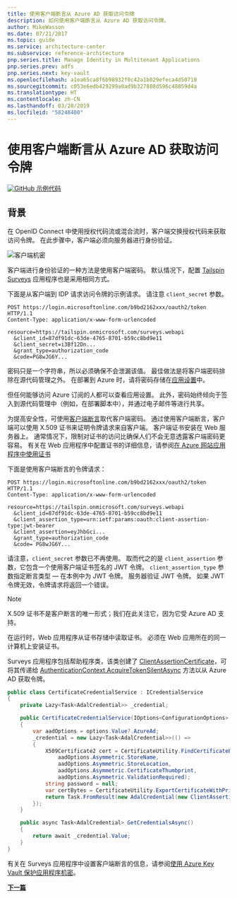 ```yaml
---
title: 使用客户端断言从 Azure AD 获取访问令牌
description: 如何使用客户端断言从 Azure AD 获取访问令牌。
author: MikeWasson
ms.date: 07/21/2017
ms.topic: guide
ms.service: architecture-center
ms.subservice: reference-architecture
pnp.series.title: Manage Identity in Multitenant Applications
pnp.series.prev: adfs
pnp.series.next: key-vault
ms.openlocfilehash: a1ea65ca8f6b98932f0c42a1b029efeca4d50710
ms.sourcegitcommit: c053e6edb429299a0ad9b327888d596c48859d4a
ms.translationtype: HT
ms.contentlocale: zh-CN
ms.lasthandoff: 03/20/2019
ms.locfileid: "58248400"
---
```

# <a name="use-client-assertion-to-get-access-tokens-from-azure-ad"></a>使用客户端断言从 Azure AD 获取访问令牌

[![GitHub](../_images/github.png) 示例代码][sample application]

## <a name="background"></a>背景

在 OpenID Connect 中使用授权代码流或混合流时，客户端交换授权代码来获取访问令牌。 在此步骤中，客户端必须向服务器进行身份验证。

![客户端机密](./images/client-secret.png)

客户端进行身份验证的一种方法是使用客户端密码。 默认情况下，配置 [Tailspin Surveys][Surveys] 应用程序也是采用相同方式。

下面是从客户端到 IDP 请求访问令牌的示例请求。 请注意 `client_secret` 参数。

```http
POST https://login.microsoftonline.com/b9bd2162xxx/oauth2/token HTTP/1.1
Content-Type: application/x-www-form-urlencoded

resource=https://tailspin.onmicrosoft.com/surveys.webapi
  &client_id=87df91dc-63de-4765-8701-b59cc8bd9e11
  &client_secret=i3Bf12Dn...
  &grant_type=authorization_code
  &code=PG8wJG6Y...
```

密码只是一个字符串，所以必须确保不会泄漏该值。 最佳做法是将客户端密码排除在源代码管理之外。 在部署到 Azure 时，请将密码存储在[应用设置][configure-web-app]中。

但任何能够访问 Azure 订阅的人都可以查看应用设置。 此外，密码始终倾向于签入到源代码管理中（例如，在部署脚本中），并通过电子邮件等进行共享。

为提高安全性，可使用[客户端断言]取代客户端密码。 通过使用客户端断言，客户端可以使用 X.509 证书来证明令牌请求来自客户端。 客户端证书安装在 Web 服务器上。 通常情况下，限制对证书的访问比确保人们不会无意透露客户端密码更容易。 有关在 Web 应用程序中配置证书的详细信息，请参阅[在 Azure 网站应用程序中使用证书][using-certs-in-websites]

下面是使用客户端断言的令牌请求：

```http
POST https://login.microsoftonline.com/b9bd2162xxx/oauth2/token HTTP/1.1
Content-Type: application/x-www-form-urlencoded

resource=https://tailspin.onmicrosoft.com/surveys.webapi
  &client_id=87df91dc-63de-4765-8701-b59cc8bd9e11
  &client_assertion_type=urn:ietf:params:oauth:client-assertion-type:jwt-bearer
  &client_assertion=eyJhbGci...
  &grant_type=authorization_code
  &code= PG8wJG6Y...
```

请注意，`client_secret` 参数已不再使用。 取而代之的是 `client_assertion` 参数，它包含一个使用客户端证书签名的 JWT 令牌。 `client_assertion_type` 参数指定断言类型 &mdash; 在本例中为 JWT 令牌。 服务器验证 JWT 令牌。 如果 JWT 令牌无效，令牌请求将返回一个错误。

> [!NOTE]
> X.509 证书不是客户断言的唯一形式；我们在此关注它，因为它受 Azure AD 支持。

在运行时，Web 应用程序从证书存储中读取证书。 必须在 Web 应用所在的同一计算机上安装证书。

Surveys 应用程序包括帮助程序类，该类创建了 [ClientAssertionCertificate](/dotnet/api/microsoft.identitymodel.clients.activedirectory.clientassertioncertificate)，可将其传递给 [AuthenticationContext.AcquireTokenSilentAsync](/dotnet/api/microsoft.identitymodel.clients.activedirectory.authenticationcontext.acquiretokensilentasync) 方法以从 Azure AD 获取令牌。

```csharp
public class CertificateCredentialService : ICredentialService
{
    private Lazy<Task<AdalCredential>> _credential;

    public CertificateCredentialService(IOptions<ConfigurationOptions> options)
    {
        var aadOptions = options.Value?.AzureAd;
        _credential = new Lazy<Task<AdalCredential>>(() =>
        {
            X509Certificate2 cert = CertificateUtility.FindCertificateByThumbprint(
                aadOptions.Asymmetric.StoreName,
                aadOptions.Asymmetric.StoreLocation,
                aadOptions.Asymmetric.CertificateThumbprint,
                aadOptions.Asymmetric.ValidationRequired);
            string password = null;
            var certBytes = CertificateUtility.ExportCertificateWithPrivateKey(cert, out password);
            return Task.FromResult(new AdalCredential(new ClientAssertionCertificate(aadOptions.ClientId, new X509Certificate2(certBytes, password))));
        });
    }

    public async Task<AdalCredential> GetCredentialsAsync()
    {
        return await _credential.Value;
    }
}
```

有关在 Surveys 应用程序中设置客户端断言的信息，请参阅[使用 Azure Key Vault 保护应用程序机密][key vault]。

[**下一篇**][key vault]

<!-- links -->

[configure-web-app]: /azure/app-service-web/web-sites-configure/
[azure-management-portal]: https://portal.azure.com
[客户端断言]: https://tools.ietf.org/html/rfc7521
[key vault]: key-vault.md
[Setup-KeyVault]: https://github.com/mspnp/multitenant-saas-guidance/blob/master/scripts/Setup-KeyVault.ps1
[Surveys]: tailspin.md
[using-certs-in-websites]: https://azure.microsoft.com/blog/using-certificates-in-azure-websites-applications/

[sample application]: https://github.com/mspnp/multitenant-saas-guidance
